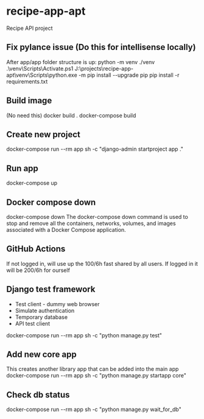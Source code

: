 # recipe-app-apt
Recipe API project

## Fix pylance issue (Do this for intellisense locally)
After app/app folder structure is up:
python -m venv ./venv
.\venv\Scripts\Activate.ps1
J:\projects\recipe-app-apt\venv\Scripts\python.exe -m pip install --upgrade pip
pip install -r requirements.txt

## Build image
(No need this) docker build .
docker-compose build

## Create new project
docker-compose run --rm app sh -c "django-admin startproject app ."

## Run app
docker-compose up

## Docker compose down
docker-compose down
The docker-compose down command is used to stop and remove all the containers, networks, volumes, and images associated with a Docker Compose application.

## GitHub Actions
If not logged in, will use up the 100/6h fast shared by all users. If logged in it will
be 200/6h for ourself

## Django test framework
- Test client - dummy web browser
- Simulate authentication
- Temporary database
- API test client

docker-compose run --rm app sh -c "python manage.py test"

## Add new core app
This creates another library app that can be added into the main app
docker-compose run --rm app sh -c "python manage.py startapp core"

## Check db status
docker-compose run --rm app sh -c "python manage.py wait_for_db"